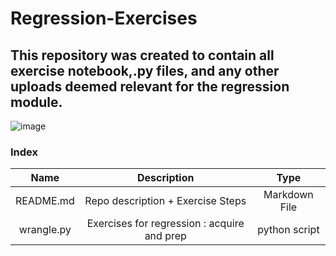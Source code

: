 # Regression-Exercises

## This repository was created to contain all exercise notebook,.py files, and any other  uploads deemed relevant for the regression module.

![image](https://user-images.githubusercontent.com/75688526/110863497-6106db80-8286-11eb-87e4-c60a6ecab25c.png)


### Index

Name | Description | Type
:---: | :---: | :---:
README.md | Repo description + Exercise Steps | Markdown File
wrangle.py | Exercises for regression : acquire and prep | python script
